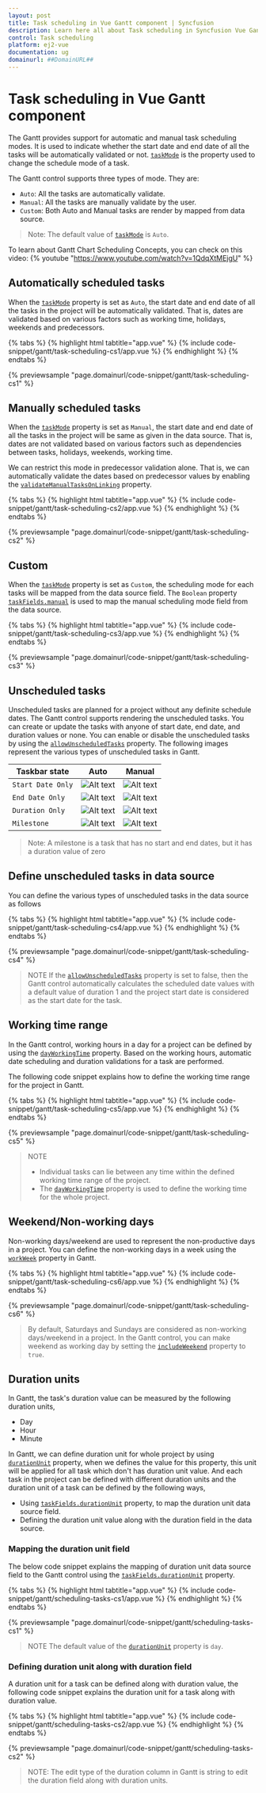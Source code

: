 ```yaml
---
layout: post
title: Task scheduling in Vue Gantt component | Syncfusion
description: Learn here all about Task scheduling in Syncfusion Vue Gantt component of Syncfusion Essential JS 2 and more.
control: Task scheduling 
platform: ej2-vue
documentation: ug
domainurl: ##DomainURL##
---
```


# Task scheduling in Vue Gantt component

The Gantt provides support for automatic and manual task scheduling modes. It is used to indicate whether the start date and end date of all the tasks will be automatically validated or not. [`taskMode`](https://ej2.syncfusion.com/vue/documentation/api/gantt/#taskmode) is the property used to change the schedule mode of a task.

The Gantt control supports three types of mode. They are:

* `Auto`: All the tasks are automatically validate.
* `Manual`: All the tasks are manually validate by the user.
* `Custom`: Both Auto and Manual tasks are render by mapped from data source.

>Note: The default value of [`taskMode`](https://ej2.syncfusion.com/vue/documentation/api/gantt/#taskmode) is `Auto`.

To learn about Gantt Chart Scheduling Concepts, you can check on this video:
{% youtube "https://www.youtube.com/watch?v=1QdqXtMEjgU" %}

## Automatically scheduled tasks

When the [`taskMode`](https://ej2.syncfusion.com/vue/documentation/api/gantt/#taskmode) property is set as `Auto`, the start date and end date of all the tasks in the project will be automatically validated. That is, dates are validated based on various factors such as working time, holidays, weekends and predecessors.

{% tabs %}
{% highlight html tabtitle="app.vue" %}
{% include code-snippet/gantt/task-scheduling-cs1/app.vue %}
{% endhighlight %}
{% endtabs %}
        
{% previewsample "page.domainurl/code-snippet/gantt/task-scheduling-cs1" %}

## Manually scheduled tasks

When the [`taskMode`](https://ej2.syncfusion.com/vue/documentation/api/gantt/#taskmode) property is set as `Manual`, the start date and end date of all the tasks in the project will be same as given in the data source. That is, dates are not validated based on various factors such as dependencies between tasks, holidays, weekends, working time.

We can restrict this mode in predecessor validation alone. That is, we can automatically validate the dates based on predecessor values by enabling the [`validateManualTasksOnLinking`](https://ej2.syncfusion.com/vue/documentation/api/gantt/#validatemanualtasksonlinking) property.

{% tabs %}
{% highlight html tabtitle="app.vue" %}
{% include code-snippet/gantt/task-scheduling-cs2/app.vue %}
{% endhighlight %}
{% endtabs %}
        
{% previewsample "page.domainurl/code-snippet/gantt/task-scheduling-cs2" %}

## Custom

When the [`taskMode`](https://ej2.syncfusion.com/vue/documentation/api/gantt/#taskmode) property is set as `Custom`, the scheduling mode for each tasks will be mapped from the data source field. The `Boolean` property [`taskFields.manual`](https://ej2.syncfusion.com/vue/documentation/api/gantt/taskFields/#manual) is used to map the manual scheduling mode field from the data source.

{% tabs %}
{% highlight html tabtitle="app.vue" %}
{% include code-snippet/gantt/task-scheduling-cs3/app.vue %}
{% endhighlight %}
{% endtabs %}
        
{% previewsample "page.domainurl/code-snippet/gantt/task-scheduling-cs3" %}

## Unscheduled tasks

Unscheduled tasks are planned for a project without any definite schedule dates. The Gantt control supports rendering the unscheduled tasks. You can create or update the tasks with anyone of start date, end date, and duration values or none. You can enable or disable the unscheduled tasks by using the [`allowUnscheduledTasks`](https://ej2.syncfusion.com/vue/documentation/api/gantt/#allowunscheduledtasks) property. The following images represent the various types of unscheduled tasks in Gantt.

Taskbar state |Auto |Manual
-----|-----|-----
`Start Date Only` | ![Alt text](images/startDate-only.png) | ![Alt text](images/startDate-manual.png)
`End Date Only` | ![Alt text](images/endDate-only.png) | ![Alt text](images/endDate-manual.png)
`Duration Only` | ![Alt text](images/duration-only.png) | ![Alt text](images/duration-manual.png)
`Milestone`| ![Alt text](images/milestone.png) | ![Alt text](images/milestone.png)

>Note: A milestone is a task that has no start and end dates, but it has a duration value of zero

## Define unscheduled tasks in data source

You can define the various types of unscheduled tasks in the data source as follows

{% tabs %}
{% highlight html tabtitle="app.vue" %}
{% include code-snippet/gantt/task-scheduling-cs4/app.vue %}
{% endhighlight %}
{% endtabs %}
        
{% previewsample "page.domainurl/code-snippet/gantt/task-scheduling-cs4" %}

> NOTE
> If the [`allowUnscheduledTasks`](https://ej2.syncfusion.com/vue/documentation/api/gantt/#allowunscheduledtasks) property is set to false, then the Gantt control automatically calculates the scheduled date values with a default value of duration 1 and the project start date is considered as the start date for the task.

## Working time range

In the Gantt control, working hours in a day for a project can be defined by using the [`dayWorkingTime`](https://ej2.syncfusion.com/vue/documentation/api/gantt/dayWorkingTime/) property. Based on the working hours, automatic date scheduling and duration validations for a task are performed.

The following code snippet explains how to define the working time range for the project in Gantt.

{% tabs %}
{% highlight html tabtitle="app.vue" %}
{% include code-snippet/gantt/task-scheduling-cs5/app.vue %}
{% endhighlight %}
{% endtabs %}
        
{% previewsample "page.domainurl/code-snippet/gantt/task-scheduling-cs5" %}

> NOTE
>* Individual tasks can lie between any time within the defined working time range of the project.
>* The [`dayWorkingTime`](https://ej2.syncfusion.com/vue/documentation/api/gantt/dayWorkingTime/) property is used to define the working time for the whole project.

## Weekend/Non-working days

Non-working days/weekend are used to represent the non-productive days in a project. You can define the non-working days in a week using the [`workWeek`](https://ej2.syncfusion.com/vue/documentation/api/gantt/#workweek) property in Gantt.

{% tabs %}
{% highlight html tabtitle="app.vue" %}
{% include code-snippet/gantt/task-scheduling-cs6/app.vue %}
{% endhighlight %}
{% endtabs %}
        
{% previewsample "page.domainurl/code-snippet/gantt/task-scheduling-cs6" %}

> By default, Saturdays and Sundays are considered as non-working days/weekend in a project.
> In the Gantt control, you can make weekend as working day by setting the [`includeWeekend`](https://ej2.syncfusion.com/vue/documentation/api/gantt/#includeweekend) property to `true`.

## Duration units

In Gantt, the task's duration value can be measured by the following duration units,

* Day
* Hour
* Minute

In Gantt, we can define duration unit for whole project by using [`durationUnit`](https://ej2.syncfusion.com/vue/documentation/api/gantt/#durationunit) property, when we defines the value for this property, this unit will be applied for all task which don't has duration unit value. And each task in the project can be defined with different duration units and the duration unit of a task can be defined by the following ways,

* Using [`taskFields.durationUnit`](https://ej2.syncfusion.com/vue/documentation/api/gantt/taskFields/#durationunit) property, to map the duration unit data source field.
* Defining the duration unit value along with the duration field in the data source.

### Mapping the duration unit field

The below code snippet explains the mapping of duration unit data source field to the Gantt control using the [`taskFields.durationUnit`](https://ej2.syncfusion.com/vue/documentation/api/gantt/taskFields/#durationunit) property.

{% tabs %}
{% highlight html tabtitle="app.vue" %}
{% include code-snippet/gantt/scheduling-tasks-cs1/app.vue %}
{% endhighlight %}
{% endtabs %}
        
{% previewsample "page.domainurl/code-snippet/gantt/scheduling-tasks-cs1" %}

> NOTE
The default value of the [`durationUnit`](https://ej2.syncfusion.com/vue/documentation/api/gantt/#durationunit) property is `day`.

### Defining duration unit along with duration field

A duration unit for a task can be defined along with duration value, the following code snippet explains the duration unit for a task along with duration value.

{% tabs %}
{% highlight html tabtitle="app.vue" %}
{% include code-snippet/gantt/scheduling-tasks-cs2/app.vue %}
{% endhighlight %}
{% endtabs %}
        
{% previewsample "page.domainurl/code-snippet/gantt/scheduling-tasks-cs2" %}

>NOTE:
The edit type of the duration column in Gantt is string to edit the duration field along with duration units.
